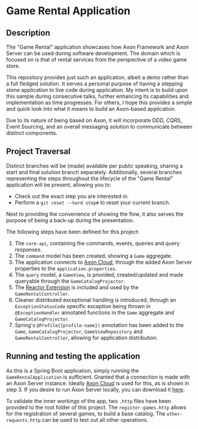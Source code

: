 # Game Rental Application

## Description

The "Game Rental" application showcases how Axon Framework and Axon Server can be used during software development.
The domain which is focused on is that of rental services from the perspective of a video game store. 

This repository provides just such an application, albeit a demo rather than a full fledged solution.
It serves a personal purpose of having a stepping stone application to live code during application.
My intent is to build upon this sample during consecutive talks, further enhancing its capabilities and implementation as time progresses.
For others, I hope this provides a simple and quick look into what it means to build an Axon-based application.
 
Due to its nature of being based on Axon, it will incorporate DDD, CQRS, Event Sourcing, and an overall messaging solution to communicate between distinct components.
 
## Project Traversal

Distinct branches will be (made) available per public speaking, sharing a start and final solution branch separately.
Additionally, several branches representing the steps throughout the lifecycle of the "Game Rental" application will be present, allowing you to:
* Check out the exact step you are interested in.
* Perform a `git reset --hard step#` to reset your current branch.

Next to providing the convenience of showing the flow, it also serves the purpose of being a back-up during the presentation.

The following steps have been defined for this project:

 1. The `core-api`, containing the commands, events, queries and query responses.
 2. The `command` model has been created, showing a `Game` aggregate.
 3. The application connects to [Axon Cloud](https://console.cloud.axoniq.io/), through the added Axon Server properties to the `application.properties`.
 4. The `query` model, a `GameView`, is provided, created/updated and made queryable through the `GameCatalogProjector`.
 5. The [Reactor Extension](https://github.com/AxonFramework/extension-reactor) is included and used by the `GameRentalController`.
 6. Cleaner distributed exceptional handling is introduced, through an `ExceptionStatusCode` specific exception being thrown in `@ExceptionHandler` annotated functions in the `Game` aggregate and `GameCatalogProjector`.
 7. Spring's `@Profile{{profile-name})` annotation has been added to the `Game`, `GameCatalogProjector`, `GameViewRepository` and `GameRentalController`, allowing for application distribution.
 
## Running and testing the application

As this is a Spring Boot application, simply running the `GameRentalApplication` is sufficient.
Granted that a connection is made with an Axon Server instance.
Ideally [Axon Cloud](https://console.cloud.axoniq.io/) is used for this, as is shown in step 3.
If you desire to run Axon Server locally, you can download it [here](http://download.axoniq.io/quickstart/AxonQuickstart.zip).

To validate the inner workings of the app, two `.http` files have been provided to the root folder of this project.
The `register-games.http` allows for the registration of several games, to build a base catalog.
The `other-requests.http` can be used to test out all other operations.
